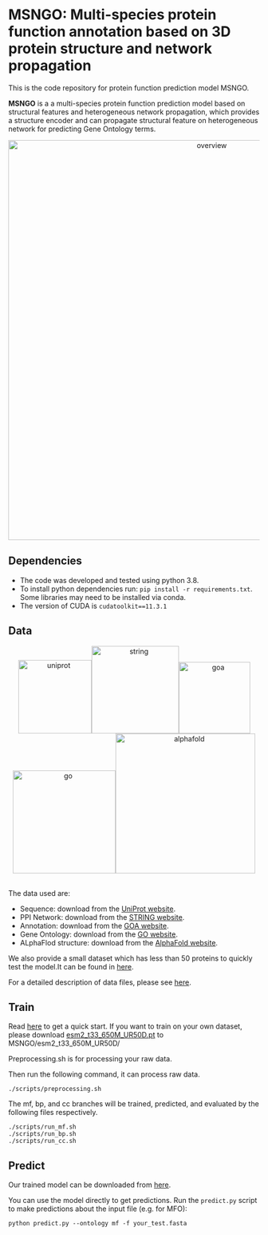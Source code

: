 # MSNGO: Multi-species protein function annotation based on 3D protein structure and network propagation

This is the code repository for protein function prediction model MSNGO. 

**MSNGO** is a a multi-species protein function prediction model based on structural features and heterogeneous network propagation, which provides a structure encoder and can propagate structural feature on heterogeneous network for predicting Gene Ontology terms.

<div align=center><img width="800" alt="overview" src="https://github.com/blingbell/MSNGO/blob/master/images/overview.png"></div>

## Dependencies
* The code was developed and tested using python 3.8.
* To install python dependencies run: `pip install -r requirements.txt`. Some libraries may need to be installed via conda.
* The version of CUDA is `cudatoolkit==11.3.1`

## Data
<div align=center><img width="147" alt="uniprot" src="https://github.com/blingbell/MSNGO/blob/master/images/uniprot.jpg"><img width="175" alt="string" src="https://github.com/blingbell/MSNGO/blob/master/images/string.png"><img width="143" alt="goa" src="https://github.com/blingbell/MSNGO/blob/master/images/goa.png"><img width="206" alt="go" src="https://github.com/blingbell/MSNGO/blob/master/images/go.png"><img width="280" alt="alphafold" src="https://github.com/blingbell/MSNGO/blob/master/images/1724076793413.jpg"></div>

\
The data used are:
* Sequence: download from the [UniProt website](https://www.uniprot.org/).
* PPI Network: download from the [STRING website](https://string-db.org/).
* Annotation: download from the [GOA website](https://www.ebi.ac.uk/GOA/).
* Gene Ontology: download from the [GO website](http://geneontology.org/).
* ALphaFlod structure: download from the [AlphaFold website](https://alphafold.com/).

We also provide a small dataset which has less than 50 proteins to quickly test the model.It can be found in [here](data/readme.md).

For a detailed description of data files, please see [here](data/readme.md).


## Train

Read [here](data/readme.md) to get a quick start. If you want to train on your own dataset, please download [esm2_t33_650M_UR50D.pt](https://github.com/facebookresearch/esm?tab=readme-ov-file#esmfold) to MSNGO/esm2_t33_650M_UR50D/

Preprocessing.sh is for processing your raw data. 

Then run the following command, it can process raw data.
```
./scripts/preprocessing.sh
```

The mf, bp, and cc branches will be trained, predicted, and evaluated by the following files respectively.
```
./scripts/run_mf.sh
./scripts/run_bp.sh
./scripts/run_cc.sh
```

## Predict

Our trained model can be downloaded from [here](https://drive.google.com/file/d/1fRZYmTlPFmb6rmMSS87HoqACVm5YsNNR/view?usp=drive_link). 

You can use the model directly to get predictions. Run the `predict.py` script to make predictions about the input file (e.g. for MFO):
```
python predict.py --ontology mf -f your_test.fasta
```


